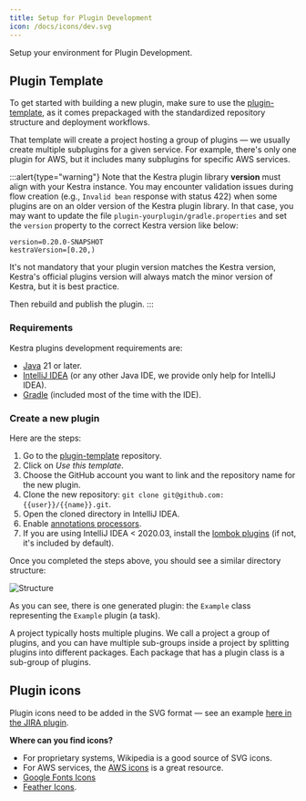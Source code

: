 ```yaml
---
title: Setup for Plugin Development
icon: /docs/icons/dev.svg
---
```


Setup your environment for Plugin Development.

## Plugin Template
To get started with building a new plugin, make sure to use the [plugin-template](https://github.com/kestra-io/plugin-template), as it comes prepackaged with the standardized repository structure and deployment workflows.

That template will create a project hosting a group of plugins — we usually create multiple subplugins for a given service. For example, there's only one plugin for AWS, but it includes many subplugins for specific AWS services.

:::alert{type="warning"}
Note that the Kestra plugin library **version** must align with your Kestra instance. You may encounter validation issues during flow creation (e.g., `Invalid bean` response with status 422) when some plugins are on an older version of the Kestra plugin library. In that case, you may want to update the file `plugin-yourplugin/gradle.properties` and set the `version` property to the correct Kestra version like below:

```
version=0.20.0-SNAPSHOT
kestraVersion=[0.20,)
```

It's not mandatory that your plugin version matches the Kestra version, Kestra's official plugins version will always match the minor version of Kestra, but it is best practice.

Then rebuild and publish the plugin.
:::

### Requirements
Kestra plugins development requirements are:
* [Java](https://java.com) 21 or later.
* [IntelliJ IDEA](https://www.jetbrains.com/idea/) (or any other Java IDE, we provide only help for IntelliJ IDEA).
* [Gradle](https://gradle.org/) (included most of the time with the IDE).


### Create a new plugin

Here are the steps:

1. Go to the [plugin-template](https://github.com/kestra-io/plugin-template) repository.
2. Click on *Use this template*.
3. Choose the GitHub account you want to link and the repository name for the new plugin.
4. Clone the new repository: `git clone git@github.com:{{user}}/{{name}}.git`.
5. Open the cloned directory in IntelliJ IDEA.
6. Enable [annotations processors](https://www.jetbrains.com/help/idea/annotation-processors-support.html).
7. If you are using IntelliJ IDEA < 2020.03, install the [lombok plugins](https://plugins.jetbrains.com/plugin/6317-lombok) (if not, it's included by default).


Once you completed the steps above, you should see a similar directory structure:

![Structure](@assets/docs/plugin-developer-guide/plugins-architecture.png)

As you can see, there is one generated plugin: the `Example` class representing the `Example` plugin (a task).

A project typically hosts multiple plugins. We call a project a group of plugins, and you can have multiple sub-groups inside a project by splitting plugins into different packages. Each package that has a plugin class is a sub-group of plugins.

## Plugin icons

Plugin icons need to be added in the SVG format — see an example [here in the JIRA plugin](https://github.com/kestra-io/plugin-jira/commit/64393190281c9001eb8f57b412a0d7d74f986d41).

**Where can you find icons?**
- For proprietary systems, Wikipedia is a good source of SVG icons.
- For AWS services, the [AWS icons](https://awsicons.dev/) is a great resource.
- [Google Fonts Icons](https://fonts.google.com/icons)
- [Feather Icons](https://feathericons.com/).
